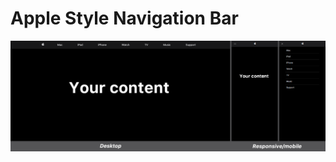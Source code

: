 # Apple Style Navigation Bar
<img src="https://raw.githubusercontent.com/arshsaxena/TemplatesByArsh/main/Apple%20Style%20Navigation%20Bar/imgs/template-screenshot.PNG">
